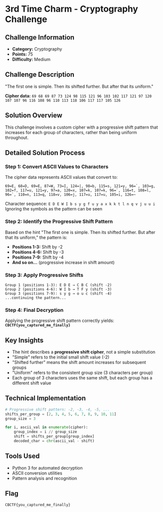 # 3rd Time Charm - Cryptography Challenge

## Challenge Information
- **Category:** Cryptography
- **Points:** 75
- **Difficulty:** Medium

## Challenge Description
"The first one is simple. Then its shifted further. But after that its uniform."

**Cipher data:** `69 68 69 87 73 124 98 115 121 96 103 102 117 121 97 120 107 107 96 116 108 96 110 113 118 106 117 117 105 126`

## Solution Overview
This challenge involves a custom cipher with a progressive shift pattern that increases for each group of characters, rather than being uniform throughout.

## Detailed Solution Process

### Step 1: Convert ASCII Values to Characters
The cipher data represents ASCII values that convert to:
```
69=E, 68=D, 69=E, 87=W, 73=I, 124=|, 98=b, 115=s, 121=y, 96=`, 103=g, 102=f, 117=u, 121=y, 97=a, 120=x, 107=k, 107=k, 96=`, 116=t, 108=l, 96=`, 110=n, 113=q, 118=v, 106=j, 117=u, 117=u, 105=i, 126=~
```
Character sequence: `E D E W I b s y g f u y a x k k t l n q v j u u i`
Ignoring the symbols as the pattern can be seen

### Step 2: Identify the Progressive Shift Pattern
Based on the hint "The first one is simple. Then its shifted further. But after that its uniform," the pattern is:

- **Positions 1-3:** Shift by -2
- **Positions 4-6:** Shift by -3  
- **Positions 7-9:** Shift by -4
- **And so on...** (progressive increase in shift amount)

### Step 3: Apply Progressive Shifts
```
Group 1 (positions 1-3): E D E → C B C (shift -2)
Group 2 (positions 4-6): W I b → T F y (shift -3)
Group 3 (positions 7-9): s y g → o u c (shift -4)
...continuing the pattern...
```

### Step 4: Final Decryption
Applying the progressive shift pattern correctly yields:
**`CBCTF{you_captured_me_finally}`**

## Key Insights
- The hint describes a **progressive shift cipher**, not a simple substitution
- "Simple" refers to the initial small shift value (-2)
- "Shifted further" means the shift amount increases for subsequent groups
- "Uniform" refers to the consistent group size (3 characters per group)
- Each group of 3 characters uses the same shift, but each group has a different shift value

## Technical Implementation
```python
# Progressive shift pattern: -2, -3, -4, -5, ...
shifts_per_group = [2, 3, 4, 5, 6, 7, 8, 9, 10, 11]
group_size = 3

for i, ascii_val in enumerate(cipher):
    group_index = i // group_size
    shift = shifts_per_group[group_index]
    decoded_char = chr(ascii_val - shift)
```

## Tools Used
- Python 3 for automated decryption
- ASCII conversion utilities
- Pattern analysis and recognition

## Flag
`CBCTF{you_captured_me_finally}`
